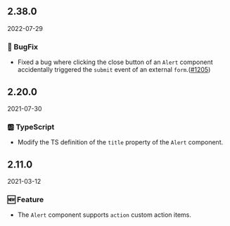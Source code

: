 ## 2.38.0

2022-07-29

### 🐛 BugFix

- Fixed a bug where clicking the close button of an `Alert` component accidentally triggered the `submit` event of an external `form`.([#1205](https://github.com/arco-design/arco-design/pull/1205))

## 2.20.0

2021-07-30

### 🆎 TypeScript

- Modify the TS definition of the `title` property of the `Alert` component.

## 2.11.0

2021-03-12

### 🆕 Feature

- The `Alert` component supports `action` custom action items.

